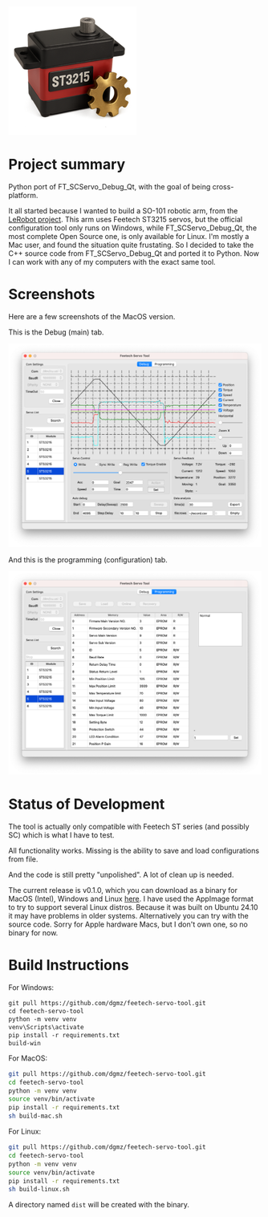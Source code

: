 ![Feetech Servo Tool](icons/servo-tool.iconset/icon_256.png)

# Project summary

Python port of FT_SCServo_Debug_Qt, with the goal of being cross-platform.

It all started because I wanted to build a SO-101 robotic arm, from the 
[LeRobot project](https://github.com/huggingface/lerobot). This arm uses 
Feetech ST3215 servos, but the official configuration tool only runs on 
Windows, while FT_SCServo_Debug_Qt, the most complete Open Source one, is 
only available for Linux. I'm mostly a Mac user, and found the situation 
quite frustating. So I decided to take the C++ source code from 
FT_SCServo_Debug_Qt and ported it to Python. Now I can work with any of my 
computers with the exact same tool.

# Screenshots

Here are a few screenshots of the MacOS version.

This is the Debug (main) tab.

![Debug Screen](doc/debug-screen.png)

And this is the programming (configuration) tab.

![Programming Screen](doc/programming-screen.png)


# Status of Development

The tool is actually only compatible with Feetech ST series (and possibly SC)
which is what I have to test.

All functionality works. Missing is the ability to save and load configurations
from file.

And the code is still pretty "unpolished". A lot of clean up is needed.

The current release is v0.1.0, which you can download as a binary for MacOS (Intel), 
Windows and Linux [here](https://github.com/dgmz/feetech-servo-tool/releases/tag/v0.1.0).
I have used the AppImage format to try to support several Linux distros. Because it was
built on Ubuntu 24.10 it may have problems in older systems. Alternatively you can try 
with the source code. Sorry for Apple hardware Macs, but I don't own one, so no binary 
for now.

# Build Instructions

For Windows:

```CMD
git pull https://github.com/dgmz/feetech-servo-tool.git
cd feetech-servo-tool
python -m venv venv
venv\Scripts\activate
pip install -r requirements.txt
build-win
```

For MacOS:

```sh
git pull https://github.com/dgmz/feetech-servo-tool.git
cd feetech-servo-tool
python -m venv venv
source venv/bin/activate
pip install -r requirements.txt
sh build-mac.sh
```

For Linux:
```sh
git pull https://github.com/dgmz/feetech-servo-tool.git
cd feetech-servo-tool
python -m venv venv
source venv/bin/activate
pip install -r requirements.txt
sh build-linux.sh
```

A directory named `dist` will be created with the binary.
